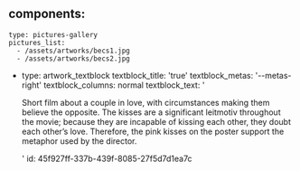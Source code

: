 components:
  -
    type: pictures-gallery
    pictures_list:
      - /assets/artworks/becs1.jpg
      - /assets/artworks/becs2.jpg
  -
    type: artwork_textblock
    textblock_title: 'true'
    textblock_metas: '--metas-right'
    textblock_columns: normal
    textblock_text: '<p>Short film about a couple in love, with circumstances making them believe the opposite. The kisses are a significant leitmotiv throughout the movie; because they are incapable of kissing each other, they doubt each other’s love. Therefore, the pink kisses on the poster support the metaphor used by the director.</p>'
id: 45f927ff-337b-439f-8085-27f5d7d1ea7c
